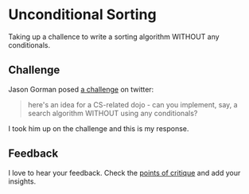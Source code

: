 Unconditional Sorting
=====================

Taking up a challence to write a sorting algorithm WITHOUT any conditionals.

Challenge
---------

Jason Gorman posed [a challenge](https://twitter.com/?category=people#!/jasongorman/status/202360017750458369) on twitter:

> here's an idea for a CS-related dojo - can you implement, say, a search algorithm WITHOUT using any conditionals?

I took him up on the challenge and this is my response.

Feedback
--------

I love to hear your feedback. Check the [points of critique](https://github.com/dvberkel/unconditional-sorting/issues/1)
and add your insights.
